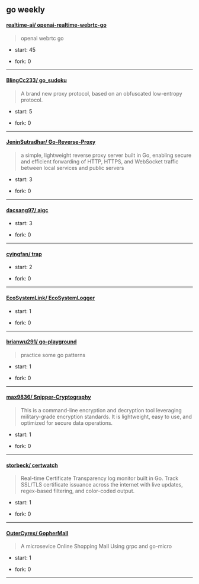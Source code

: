## go weekly

#### [realtime-ai/ openai-realtime-webrtc-go](https://github.com/realtime-ai/openai-realtime-webrtc-go)
>  openai webrtc go
+ start: 45
+ fork: 0
---
#### [BlingCc233/ go_sudoku](https://github.com/BlingCc233/go_sudoku)
>  A brand new proxy protocol, based on an obfuscated low-entropy protocol.
+ start: 5
+ fork: 0
---
#### [JeninSutradhar/ Go-Reverse-Proxy](https://github.com/JeninSutradhar/Go-Reverse-Proxy)
>  a simple, lightweight reverse proxy server built in Go, enabling secure and efficient forwarding of HTTP, HTTPS, and WebSocket traffic between local services and public servers
+ start: 3
+ fork: 0
---
#### [dacsang97/ aigc](https://github.com/dacsang97/aigc)
>  
+ start: 3
+ fork: 0
---
#### [cyingfan/ trap](https://github.com/cyingfan/trap)
>  
+ start: 2
+ fork: 0
---
#### [EcoSystemLink/ EcoSystemLogger](https://github.com/EcoSystemLink/EcoSystemLogger)
>  
+ start: 1
+ fork: 0
---
#### [brianwu291/ go-playground](https://github.com/brianwu291/go-playground)
>  practice some go patterns
+ start: 1
+ fork: 0
---
#### [max9836/ Snipper-Cryptography](https://github.com/max9836/Snipper-Cryptography)
>  This is a command-line encryption and decryption tool leveraging military-grade encryption standards. It is lightweight, easy to use, and optimized for secure data operations.
+ start: 1
+ fork: 0
---
#### [storbeck/ certwatch](https://github.com/storbeck/certwatch)
>  Real-time Certificate Transparency log monitor built in Go. Track SSL/TLS certificate issuance across the internet with live updates, regex-based filtering, and color-coded output.
+ start: 1
+ fork: 0
---
#### [OuterCyrex/ GopherMall](https://github.com/OuterCyrex/GopherMall)
>  A microsevice Online Shopping Mall Using grpc and go-micro
+ start: 1
+ fork: 0
---